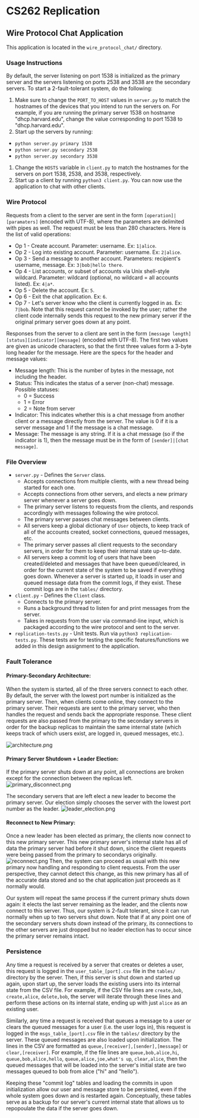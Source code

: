 # CS262 Replication

## Wire Protocol Chat Application
This application is located in the `wire_protocol_chat/` directory.

### Usage Instructions
By default, the server listening on port 1538 is initialized as the primary server and the servers listening on ports 2538 and 3538
are the secondary servers. To start a 2-fault-tolerant system, do the following:
1. Make sure to change the `PORT_TO_HOST` values in `server.py` to match the hostnames of the devices that you intend to run the servers on.
For example, if you are running the primary server 1538 on hostname "dhcp.harvard.edu", change the value corresponding to port 1538 to "dhcp.harvard.edu".
1. Start up the servers by running:
- `python server.py primary 1538`
- `python server.py secondary 2538`
- `python server.py secondary 3538 `
1. Change the `HOSTS` variable in `client.py` to match the hostnames for the servers on port 1538, 2538, and 3538, respectively.
1. Start up a client by running `python3 client.py`. You can now use the application to chat with other clients.

### Wire Protocol
Requests from a client to the server are sent in the form `[operation]|[paramaters]` (encoded with UTF-8), where the parameters are delimited with pipes as well. The request must be less than 280 characters. Here is the list of valid operations:
* Op 1 - Create account. Parameter: username. Ex: `1|alice`.
* Op 2 - Log into existing account. Parameter: username. Ex: `2|alice`.
* Op 3 - Send a message to another account. Parameters: recipient's username, message. Ex: `3|bob|hello there`.
* Op 4 - List accounts, or subset of accounts via Unix shell-style wildcard. Parameter: wildcard (optional, no wildcard = all accounts listed). Ex: `4|a*`.
* Op 5 - Delete the account. Ex: `5`.
* Op 6 - Exit the chat application. Ex: `6`.
* Op 7 - Let's server know who the client is currently logged in as. Ex: `7|bob`. Note that this request cannot be invoked by the user; rather the client code internally sends this request to the new primary server if the original primary server goes down at any point.

Responses from the server to a client are sent in the form `[message length][status][indicator][message]` (encoded with UTF-8). The first two values are given as unicode characters, so that the first three values form a 3-byte long header for the message. Here are the specs for the header and message values:
* Message length: This is the number of bytes in the message, not including the header.
* Status: This indicates the status of a server (non-chat) message. Possible statuses:
    * 0 = Success
    * 1 = Error
    * 2 = Note from server
* Indicator: This indicates whether this is a chat message from another client or a message directly from the server. The value is 0 if it is a server message and 1 if the message is a chat message.
* Message: The message is any string. If it is a chat message (so if the indicator is 1), then the message must be in the form of `[sender]|[chat message]`.


### File Overview
* `server.py` - Defines the `Server` class. 
    * Accepts connections from multiple clients, with a new thread being started for each one. 
    * Accepts connections from other servers, and elects a new primary server whenever a server goes down.
    * The primary server listens to requests from the clients, and responds accordingly with messages following the wire protocol. 
    * The primary server passes chat messages between clients.
    * All servers keep a global dictionary of `User` objects, to keep track of all of the accounts created, socket connections, queued messages, etc.
    * The primary server passes all client requests to the secondary servers, in order for them to keep their internal state up-to-date.
    * All servers keep a commit log of users that have been created/deleted and messages that have been queued/cleared, in order for the current state of the system to be saved if everything goes down. Whenever a server is started up, it loads in user and queued message data from the commit logs, if they exist. These commit logs are in the `tables/` directory.
* `client.py` - Defines the `Client` class.
    * Connects to the primary server.
    * Runs a background thread to listen for and print messages from the server.
    * Takes in requests from the user via command-line input, which is packaged according to the wire protocol and sent to the server.
* `replication-tests.py` - Unit tests. Run via `python3 replication-tests.py`. These tests are for testing the specific features/functions we added in this design assignment to the application.

### Fault Tolerance

#### Primary-Secondary Architecture:
When the system is started, all of the three servers connect to each other. By default, the server with the lowest port number is initialized as the primary server. Then, when clients come online, they connect to the primary server. Their requests are sent to the primary server, who then handles the request and sends back the appropriate response. These client requests are also passed from the primary to the secondary servers in order for the backup replicas to maintain the same internal state (which keeps track of which users exist, are logged in, queued messages, etc.).

![architecture.png](wire_protocol_chat%2Fimages%2Farchitecture.png)

#### Primary Server Shutdown + Leader Election:
If the primary server shuts down at any point, all connections are broken except for the connection between the replicas left.
![primary_disconnect.png](wire_protocol_chat%2Fimages%2Fprimary_disconnect.png)

The secondary servers that are left elect a new leader to become the primary server. Our election simply chooses the server with the lowest port number as the leader.
![leader_election.png](wire_protocol_chat%2Fimages%2Fleader_election.png)

#### Reconnect to New Primary:
Once a new leader has been elected as primary, the clients now connect to this new primary server. This new primary server's internal state has all of data the primary server had before it shut down, since the client requests were being passed from the primary to secondarys originally.
![reconnect.png](wire_protocol_chat%2Fimages%2Freconnect.png)
Then, the system can proceed as usual with this new primary now handling and responding to client requests. From the user perspective, they cannot detect this change, as this new primary has all of the accurate data stored and so the chat application just proceeds as it normally would.

Our system will repeat the same process if the current primary shuts down again: it elects the last server remaining as the leader, and the clients now connect to this server. Thus, our system is 2-fault tolerant, since it can run normally when up to two servers shut down. Note that if at any point one of the secondary servers shuts down instead of the primary, its connections to the other servers are just dropped but no leader election has to occur since the primary server remains intact.

### Persistence
Any time a request is received by a server that creates or deletes a user, this request is logged in the `user_table_[port].csv` file in the `tables/` directory by the server. Then, if this server is shut down and started up again, upon start up, the server loads the existing users into its internal state from the CSV file. For example, if the CSV file lines are `create,bob`, `create,alice`, `delete,bob`, the server will iterate through these lines and perform these actions on its internal state, ending up with just `alice` as an existing user.

Similarly, any time a request is received that queues a message to a user or clears the queued messages for a user (i.e. the user logs in), this request is logged in the `msgs_table_[port].csv` file in the `tables/` directory by the server. These queued messages are also loaded upon initialization. The lines in the CSV are formatted as `queue,[receiver],[sender],[message]` or `clear,[receiver]`. For example, if the file lines are `queue,bob,alice,hi`, `queue,bob,alice,hello`, `queue,alice,joe,what's up`, `clear,alice`, then the queued messages that will be loaded into the server's initial state are two messages queued to bob from alice ("hi" and "hello"). 

Keeping these "commit log" tables and loading the commits in upon initialization allow our user and message store to be persisted, even if the whole system goes down and is restarted again. Conceptually, these tables serve as a backup for our server's current internal state that allows us to repopoulate the data if the server goes down.